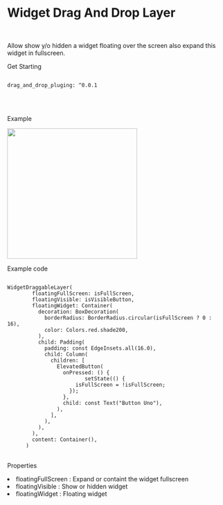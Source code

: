 
<h1 class="hash-header">Widget Drag And Drop Layer</h1>
</br>
<p>Allow show y/o hidden a widget floating over the screen also expand this widget in fullscreen.</p>


<p>Get Starting</p>
<pre>
<code class="language-xml hljs" data-highlighted="yes" >          
drag_and_drop_pluging: ^0.0.1
</code>
</pre>

</br>
<p>Example</p>
<img src="https://github.com/user-attachments/assets/08e08a9d-1b38-4a50-86f6-bfad3b82d555" width="300"/>


<p>Example code</p>
<pre>
<code class="language-xml hljs" data-highlighted="yes" >    
WidgetDraggableLayer(
        floatingFullScreen: isFullScreen,
        floatingVisible: isVisibleButton,
        floatingWidget: Container(
          decoration: BoxDecoration(
            borderRadius: BorderRadius.circular(isFullScreen ? 0 : 16),
            color: Colors.red.shade200,
          ),
          child: Padding(
            padding: const EdgeInsets.all(16.0),
            child: Column(
              children: [
                ElevatedButton(
                  onPressed: () {
                         setState(() {
                      isFullScreen = !isFullScreen;
                    });
                  },
                  child: const Text("Button Uno"),
                ),
              ],
            ),
          ),
        ),
        content: Container(),
      )
</code>
</pre>

<p>Properties</p>
<lis>
      <li>floatingFullScreen : Expand or containt the widget fullscreen</li>
      <li>floatingVisible : Show or hidden widget</li>
      <li>floatingWidget : Floating widget</li>      
</lis>